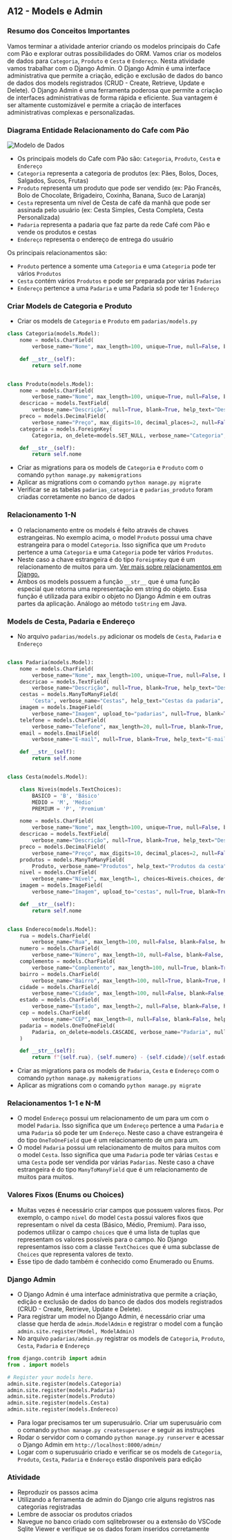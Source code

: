 ## A12 - Models e Admin

### Resumo dos Conceitos Importantes

Vamos terminar a atividade anterior criando os modelos principais do Cafe com Pão e explorar outras possibilidades do ORM. Vamos criar os modelos de dados para `Categoria`, `Produto` e `Cesta` e `Endereço`.
Nesta atividade vamos trabalhar com o Django Admin. O Django Admin é uma interface administrativa que permite a criação, edição e exclusão de dados do banco de dados dos models registrados (CRUD - Create, Retrieve, Update e Delete). O Django Admin é uma ferramenta poderosa que permite a criação de interfaces administrativas de forma rápida e eficiente. Sua vantagem é ser altamente customizável e permite a criação de interfaces administrativas complexas e personalizadas.

### Diagrama Entidade Relacionamento do Cafe com Pão

![Modelo de Dados](doc/erd.png)
- Os principais models do Cafe com Pão são: `Categoria`, `Produto`, `Cesta` e `Endereço`
- `Categoria` representa a categoria de produtos (ex: Pães, Bolos, Doces, Salgados, Sucos, Frutas)
- `Produto` representa um produto que pode ser vendido (ex: Pão Francês, Bolo de Chocolate, Brigadeiro, Coxinha, Banana, Suco de Laranja)
- `Cesta` representa um nível de Cesta de café da manhã que pode ser assinada pelo usuário (ex: Cesta Simples, Cesta Completa, Cesta Personalizada)
- `Padaria` representa a padaria que faz parte da rede Café com Pão e vende os produtos e cestas
- `Endereço` representa o endereço de entrega do usuário

Os principais relacionamentos são:
- `Produto` pertence a somente uma `Categoria` e uma `Categoria` pode ter vários `Produtos`
- `Cesta` contém vários `Produtos` e pode ser preparada por várias `Padarias`
- `Endereço` pertence a uma `Padaria` e uma Padaria só pode ter 1 `Endereço`

### Criar Models de Categoria e Produto

- Criar os models de `Categoria` e `Produto` em `padarias/models.py`

```python
class Categoria(models.Model):
    nome = models.CharField(
        verbose_name="Nome", max_length=100, unique=True, null=False, blank=False, help_text="Nome da categoria")

    def __str__(self):
        return self.nome


class Produto(models.Model):
    nome = models.CharField(
        verbose_name="Nome", max_length=100, unique=True, null=False, blank=False, help_text="Nome do produto")
    descricao = models.TextField(
        verbose_name="Descrição", null=True, blank=True, help_text="Descrição do produto")
    preco = models.DecimalField(
        verbose_name="Preço", max_digits=10, decimal_places=2, null=False, blank=False, help_text="Preço do produto")
    categoria = models.ForeignKey(
        Categoria, on_delete=models.SET_NULL, verbose_name="Categoria", null=True, help_text="Categoria do produto")

    def __str__(self):
        return self.nome
```

- Criar as migrations para os models de `Categoria` e `Produto` com o comando `python manage.py makemigrations`
- Aplicar as migrations com o comando `python manage.py migrate`
- Verificar se as tabelas `padarias_categoria` e `padarias_produto` foram criadas corretamente no banco de dados

### Relacionamento 1-N 

- O relacionamento entre os models é feito através de chaves estrangeiras. No exemplo acima, o model `Produto` possui uma chave estrangeira para o model `Categoria`. Isso significa que um `Produto` pertence a uma `Categoria` e uma `Categoria` pode ter vários `Produtos`.
- Neste caso a chave estrangeira é do tipo `ForeignKey` que é um relacionamento de muitos para um. [Ver mais sobre relacionamentos em Django.](https://docs.djangoproject.com/en/5.0/topics/db/models/#relationships)
- Ambos os models possuem a função `__str__` que é uma função especial que retorna uma representação em string do objeto. Essa função é utilizada para exibir o objeto no Django Admin e em outras partes da aplicação. Análogo ao método `toString` em Java.

### Models de Cesta, Padaria e Endereço

- No arquivo `padarias/models.py` adicionar os models de `Cesta`, `Padaria` e `Endereço`

```python

class Padaria(models.Model):
    nome = models.CharField(
        verbose_name="Nome", max_length=100, unique=True, null=False, blank=False, help_text="Nome da padaria")
    descricao = models.TextField(
        verbose_name="Descrição", null=True, blank=True, help_text="Descrição da padaria")
    cestas = models.ManyToManyField(
        'Cesta', verbose_name="Cestas", help_text="Cestas da padaria", related_name="padarias")
    imagem = models.ImageField(
        verbose_name="Imagem", upload_to="padarias", null=True, blank=True, help_text="Imagem da padaria")
    telefone = models.CharField(
        verbose_name="Telefone", max_length=20, null=True, blank=True, help_text="Telefone da padaria")
    email = models.EmailField(
        verbose_name="E-mail", null=True, blank=True, help_text="E-mail da padaria")

    def __str__(self):
        return self.nome


class Cesta(models.Model):

    class Niveis(models.TextChoices):
        BASICO = 'B', 'Básico'
        MEDIO = 'M', 'Médio'
        PREMIUM = 'P', 'Premium'

    nome = models.CharField(
        verbose_name="Nome", max_length=100, unique=True, null=False, blank=False, help_text="Nome da cesta")
    descricao = models.TextField(
        verbose_name="Descrição", null=True, blank=True, help_text="Descrição da cesta")
    preco = models.DecimalField(
        verbose_name="Preço", max_digits=10, decimal_places=2, null=False, blank=False, help_text="Preço da cesta")
    produtos = models.ManyToManyField(
        Produto, verbose_name="Produtos", help_text="Produtos da cesta", related_name="cestas")
    nivel = models.CharField(
        verbose_name="Nível", max_length=1, choices=Niveis.choices, default=Niveis.BASICO, help_text="Nível da cesta")
    imagem = models.ImageField(
        verbose_name="Imagem", upload_to="cestas", null=True, blank=True, help_text="Imagem da cesta")

    def __str__(self):
        return self.nome


class Endereco(models.Model):
    rua = models.CharField(
        verbose_name="Rua", max_length=100, null=False, blank=False, help_text="Rua do endereço")
    numero = models.CharField(
        verbose_name="Número", max_length=10, null=False, blank=False, help_text="Número do endereço")
    complemento = models.CharField(
        verbose_name="Complemento", max_length=100, null=True, blank=True, help_text="Complemento do endereço")
    bairro = models.CharField(
        verbose_name="Bairro", max_length=100, null=True, blank=True, help_text="Bairro do endereço")
    cidade = models.CharField(
        verbose_name="Cidade", max_length=100, null=False, blank=False, help_text="Cidade do endereço")
    estado = models.CharField(
        verbose_name="Estado", max_length=2, null=False, blank=False, help_text="Estado do endereço")
    cep = models.CharField(
        verbose_name="CEP", max_length=8, null=False, blank=False, help_text="CEP do endereço")
    padaria = models.OneToOneField(
        Padaria, on_delete=models.CASCADE, verbose_name="Padaria", null=True, help_text="Padaria do endereço", related_name="endereco"
    )

    def __str__(self):
        return f"{self.rua}, {self.numero} - {self.cidade}/{self.estado}"
```

- Criar as migrations para os models de `Padaria`, `Cesta` e `Endereço` com o comando `python manage.py makemigrations`
- Aplicar as migrations com o comando `python manage.py migrate`

### Relacionamentos 1-1 e N-M

- O model `Endereço` possui um relacionamento de um para um com o model `Padaria`. Isso significa que um `Endereço` pertence a uma `Padaria` e uma `Padaria` só pode ter um `Endereço`. Neste caso a chave estrangeira é do tipo `OneToOneField` que é um relacionamento de um para um.
- O model `Padaria` possui um relacionamento de muitos para muitos com o model `Cesta`. Isso significa que uma `Padaria` pode ter várias `Cestas` e uma `Cesta` pode ser vendida por várias `Padarias`. Neste caso a chave estrangeira é do tipo `ManyToManyField` que é um relacionamento de muitos para muitos.

### Valores Fixos (Enums ou Choices)

- Muitas vezes é necessário criar campos que possuem valores fixos. Por exemplo, o campo `nivel` do model `Cesta` possui valores fixos que representam o nível da cesta (Básico, Médio, Premium). Para isso, podemos utilizar o campo `choices` que é uma lista de tuplas que representam os valores possíveis para o campo. No Django representamos isso com a classe `TextChoices` que é uma subclasse de `Choices` que representa valores de texto.
- Esse tipo de dado também é conhecido como Enumerado ou Enums.

### Django Admin

- O Django Admin é uma interface administrativa que permite a criação, edição e exclusão de dados do banco de dados dos models registrados (CRUD - Create, Retrieve, Update e Delete).
- Para registrar um model no Django Admin, é necessário criar uma classe que herda de `admin.ModelAdmin` e registrar o model com a função `admin.site.register(Model, ModelAdmin)`
- No arquivo `padarias/admin.py` registrar os models de `Categoria`, `Produto`, `Cesta`, `Padaria` e `Endereço`

```python
from django.contrib import admin
from . import models

# Register your models here.
admin.site.register(models.Categoria)
admin.site.register(models.Padaria)
admin.site.register(models.Produto)
admin.site.register(models.Cesta)
admin.site.register(models.Endereco)
```

- Para logar precisamos ter um superusuário. Criar um superusuário com o comando `python manage.py createsuperuser` e seguir as instruções
- Rodar o servidor com o comando `python manage.py runserver` e acessar o Django Admin em `http://localhost:8000/admin/`
- Logar com o superusuário criado e verificar se os models de `Categoria`, `Produto`, `Cesta`, `Padaria` e `Endereço` estão disponíveis para edição

### Atividade

- Reproduzir os passos acima
- Utilizando a ferramenta de admin do Django crie alguns registros nas categorias registradas
- Lembre de associar os produtos criados
- Navegue no banco criado com sqlitebrowser ou a extensão do VSCode Sqlite Viewer e verifique se os dados foram inseridos corretamente

